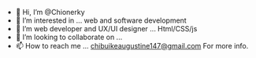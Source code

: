 - 👋 Hi, I’m @Chionerky
- 👀 I’m interested in ... web and software development
- 🌱 I’m web developer and UX/UI designer ... Html/CSS/js
- 💞️ I’m looking to collaborate on ...
- 📫 How to reach me ... chibuikeaugustine147@gmail.com
For more info.

<!---
Chionerky/Chionerky is a ✨ special ✨ repository because its `README.md` (this file) appears on your GitHub profile.
You can click the Preview link to take a look at your changes.
--->
